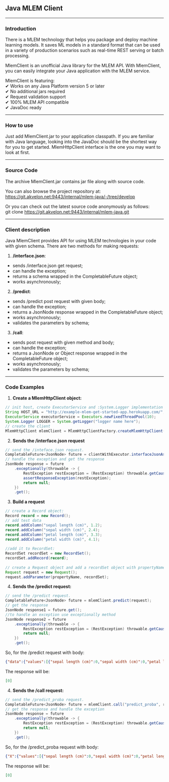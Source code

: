 ## Java MLEM Client

---

### Introduction

There is a MLEM technology that helps you package and deploy machine learning models.
It saves ML models in a standard format that can be used in a variety of production scenarios such as real-time REST
serving or batch processing.

MlemClient is an unofficial Java library for the MLEM API.
With MlemClient, you can easily integrate your Java application with the MLEM service.

MlemClient is featuring:<br>
✔ Works on any Java Platform version 5 or later<br>
✔ No additional jars required<br>
✔ Request validation support<br>
✔ 100% MLEM API compatible<br>
✔ JavaDoc ready

---

### How to use

Just add MlemClient.jar to your application classpath.
If you are familiar with Java language, looking into the JavaDoc should be the shortest way for you to get started.
MlemHttpClient interface is the one you may want to look at first.

---

### Source Code

The archive MlemClient.jar contains jar file along with source code.

You can also browse the project repository at: <br>
https://git.akvelon.net:9443/internal/mlem-java/-/tree/develop

Or you can check out the latest source code anonymously as follows:<br>
git clone https://git.akvelon.net:9443/internal/mlem-java.git

---

### Client description

Java MlemClient provides API for using MLEM technologies in your code with given schema. There are two methods for
making requests: <br>
1) **/interface.json**:

- sends /interface.json get request;
- can handle the exception;
- returns a schema wrapped in the CompletableFuture object;
- works asynchronously;

2) **/predict**:

- sends /predict post request with given body;
- can handle the exception;
- returns a JsonNode response wrapped in the CompletableFuture object;
- works asynchronously;
- validates the parameters by schema;

3) **/call**:

- sends post request with given method and body;
- can handle the exception;
- returns a JsonNode or Object response wrapped in the CompletableFuture object;
- works asynchronously;
- validates the parameters by schema;

---

### Code Examples

1) **Create a MlemHttpClient object:**<br>

```java
// init host, create ExecutorService and :System.Logger implementation
String HOST_URL = "http://example-mlem-get-started-app.herokuapp.com/";
ExecutorService executorService = Executors.newFixedThreadPool(10);
System.Logger LOGGER = System.getLogger("logger name here");
// create the client
MlemHttpClient mlemClient = MlemHttpClientFactory.createMlemHttpClient(executorService,HOST_URL,LOGGER);
```

2) **Sends the /interface.json request**
```java
// send the /inteface.json request.
CompletableFuture<JsonNode> future = clientWithExecutor.interfaceJsonAsync();
// handle the exception and get the response
JsonNode response = future
    .exceptionally(throwable -> {
        RestException restException = (RestException) throwable.getCause();
        assertResponseException(restException);
        return null;
    })
    .get();
```
        
3) **Build a request**

```java 
// create a Record object:
Record record = new Record();
// add test data
record.addColumn("sepal length (cm)", 1.2);
record.addColumn("sepal width (cm)", 2.4);
record.addColumn("petal length (cm)", 3.3);
record.addColumn("petal width (cm)", 4.1);
   
//add it to RecordSet:
RecordSet recordSet = new RecordSet();
recordSet.addRecord(record);
 
// create a Request object and add a recordSet object with propertyName:
Request request = new Request();
request.addParameter(propertyName, recordSet);
 ```

4) **Sends the /predict request:**

```java 
// send the /predict request.
CompletableFuture<JsonNode> future = mlemClient.predict(request);
// get the response
JsonNode response1 = future.get();
//to handle an exception use exceptionally method
JsonNode response2 = future
    .exceptionally(throwable -> {
        RestException restException = (RestException) throwable.getCause();
        return null;
    })
    .get();
```
So, for the /predict request with body:
```json
{"data":{"values":[{"sepal length (cm)":0,"sepal width (cm)":0,"petal length (cm)":0,"petal width (cm)":0}]}}
```
The response will be: 
```json 
[0]
```

4) **Sends the /call request:**
```java 
// send the /predict_proba request.
CompletableFuture<JsonNode> future = mlemClient.call("predict_proba", request);
// get the response and handle the exception
JsonNode response = future
    .exceptionally(throwable -> {
        RestException restException = (RestException) throwable.getCause();
        return null;
    })
    .get();
```
So, for the /predict_proba request with body:
```json
{"X":{"values":[{"sepal length (cm)":0,"sepal width (cm)":0,"petal length (cm)":0,"petal width (cm)":0}]}}
```
The response will be:
```json 
[0]
```